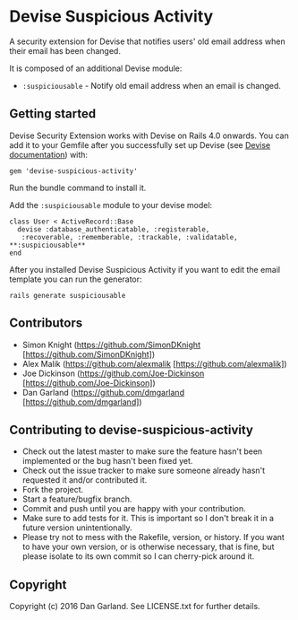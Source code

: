 # Devise Suspicious Activity

A security extension for Devise that notifies users' old email address when their email has been changed.

It is composed of an additional Devise module:

* `:suspiciousable` - Notify old email address when an email is changed.

## Getting started

Devise Security Extension works with Devise on Rails 4.0 onwards. You can add it to your Gemfile after you successfully set up Devise (see [Devise documentation](https://github.com/plataformatec/devise)) with:

`gem 'devise-suspicious-activity'`

Run the bundle command to install it.

Add the `:suspiciousable` module to your devise model:

    class User < ActiveRecord::Base
      devise :database_authenticatable, :registerable,
       :recoverable, :rememberable, :trackable, :validatable, **:suspiciousable**
    end

After you installed Devise Suspicious Activity if you want to edit the email template you can run the generator:

`rails generate suspiciousable`

## Contributors

* Simon Knight (https://github.com/SimonDKnight [https://github.com/SimonDKnight])
* Alex Malik (https://github.com/alexmalik [https://github.com/alexmalik])
* Joe Dickinson (https://github.com/Joe-Dickinson [https://github.com/Joe-Dickinson])
* Dan Garland (https://github.com/dmgarland [https://github.com/dmgarland])

## Contributing to devise-suspicious-activity
 
* Check out the latest master to make sure the feature hasn't been implemented or the bug hasn't been fixed yet.
* Check out the issue tracker to make sure someone already hasn't requested it and/or contributed it.
* Fork the project.
* Start a feature/bugfix branch.
* Commit and push until you are happy with your contribution.
* Make sure to add tests for it. This is important so I don't break it in a future version unintentionally.
* Please try not to mess with the Rakefile, version, or history. If you want to have your own version, or is otherwise necessary, that is fine, but please isolate to its own commit so I can cherry-pick around it.

## Copyright

Copyright (c) 2016 Dan Garland. See LICENSE.txt for
further details.

